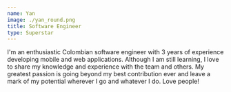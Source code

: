 ```yaml
---
name: Yan
image: ./yan_round.png
title: Software Engineer
type: Superstar
---
```

I'm an enthusiastic Colombian software engineer with 3 years of experience developing mobile and web applications. Although I am still learning, I love to share my knowledge and experience with the team and others. My greatest passion is going beyond my best contribution ever and leave a mark of my potential wherever I go and whatever I do. Love people!
